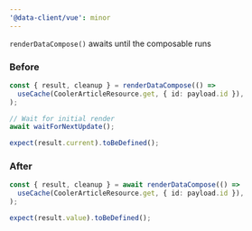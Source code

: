 ```yaml
---
'@data-client/vue': minor
---
```


`renderDataCompose()` awaits until the composable runs

### Before

```ts
const { result, cleanup } = renderDataCompose(() =>
  useCache(CoolerArticleResource.get, { id: payload.id }),
);

// Wait for initial render
await waitForNextUpdate();

expect(result.current).toBeDefined();
```

### After

```ts
const { result, cleanup } = await renderDataCompose(() =>
  useCache(CoolerArticleResource.get, { id: payload.id }),
);

expect(result.value).toBeDefined();
```